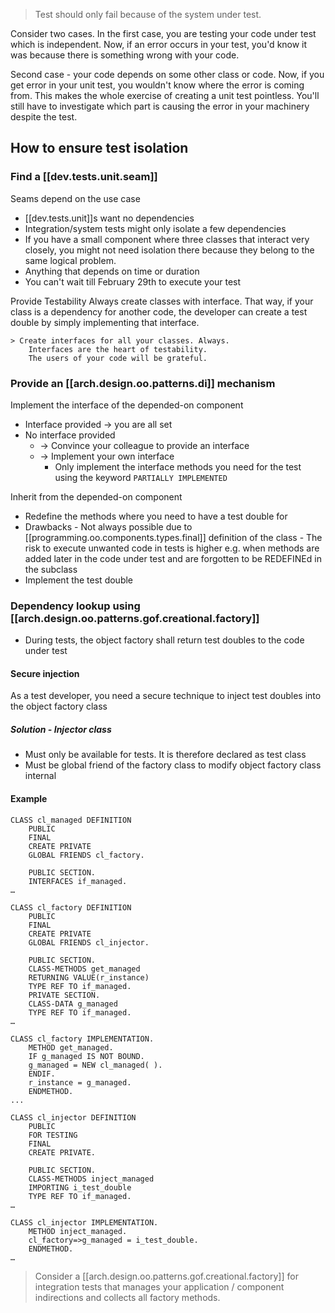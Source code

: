 

> Test should only fail because of the system under test.

Consider two cases. In the first case, you are testing your code under test which is independent. Now, if an error occurs in your test, you'd know it was because there is something wrong with your code.

Second case - your code depends on some other class or code. Now, if you get error in your unit test, you wouldn't know where the error is coming from. This makes the whole exercise of creating a unit test pointless. You'll still have to investigate which part is causing the error in your machinery despite the test.

## How to ensure test isolation

### Find a [[dev.tests.unit.seam]]

Seams depend on the use case
- [[dev.tests.unit]]s want no dependencies
- Integration/system tests might only isolate a few dependencies
- If you have a small component where three classes that interact very closely, you might not need isolation there because they belong to the same logical problem.
- Anything that depends on time or duration
- You can't wait till February 29th to execute your test

Provide Testability
  Always create classes with interface. That way, if your class is a dependency for another code, the developer can create a test double by simply implementing that interface.

    > Create interfaces for all your classes. Always.
        Interfaces are the heart of testability.
        The users of your code will be grateful.

### Provide an [[arch.design.oo.patterns.di]] mechanism

Implement the interface of the depended-on component
- Interface provided → you are all set
- No interface provided
    - → Convince your colleague to provide an interface
    - → Implement your own interface
      - Only implement the interface methods you need for the test using the keyword `PARTIALLY IMPLEMENTED`

Inherit from the depended-on component
- Redefine the methods where you need to have a test double for
- Drawbacks
      - Not always possible due to [[programming.oo.components.types.final]] definition of the class
      - The risk to execute unwanted code in tests is higher e.g. when methods are added later in the code under test and are forgotten to be REDEFINEd in the subclass
- Implement the test double

### Dependency lookup using [[arch.design.oo.patterns.gof.creational.factory]]

- During tests, the object factory shall return test doubles to the code under test

#### Secure injection

As a test developer, you need a secure technique to inject test doubles into the object factory class

##### Solution - Injector class

- Must only be available for tests. It is therefore declared as test class
- Must be global friend of the factory class to modify object factory class internal

#### Example

```abap
CLASS cl_managed DEFINITION
    PUBLIC
    FINAL
    CREATE PRIVATE
    GLOBAL FRIENDS cl_factory.
    
    PUBLIC SECTION.
    INTERFACES if_managed.
…
```

```abap
CLASS cl_factory DEFINITION
    PUBLIC
    FINAL
    CREATE PRIVATE
    GLOBAL FRIENDS cl_injector.

    PUBLIC SECTION.
    CLASS-METHODS get_managed
    RETURNING VALUE(r_instance)
    TYPE REF TO if_managed.
    PRIVATE SECTION.
    CLASS-DATA g_managed
    TYPE REF TO if_managed.
…

CLASS cl_factory IMPLEMENTATION.
    METHOD get_managed.
    IF g_managed IS NOT BOUND.
    g_managed = NEW cl_managed( ).
    ENDIF.
    r_instance = g_managed.
    ENDMETHOD.
...
```

```abap
CLASS cl_injector DEFINITION
    PUBLIC
    FOR TESTING
    FINAL
    CREATE PRIVATE.

    PUBLIC SECTION.
    CLASS-METHODS inject_managed
    IMPORTING i_test_double
    TYPE REF TO if_managed.
…

CLASS cl_injector IMPLEMENTATION.
    METHOD inject_managed.
    cl_factory=>g_managed = i_test_double.
    ENDMETHOD.
…
```

> Consider a [[arch.design.oo.patterns.gof.creational.factory]] for integration tests that manages your application / component indirections and collects all factory methods.
